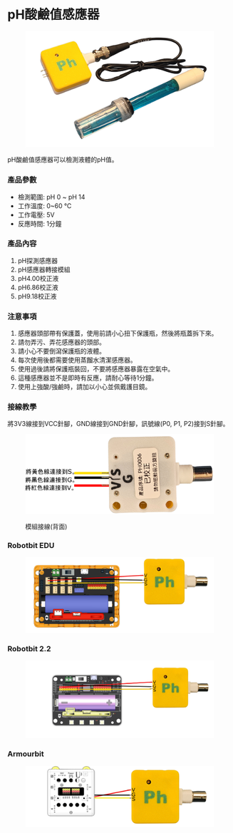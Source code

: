 # pH酸鹼值感應器

<figure><img src="../../.gitbook/assets/ph_ver2.png" alt=""><figcaption></figcaption></figure>

pH酸鹼值感應器可以檢測液體的pH值。

### 產品參數

* 檢測範圍: pH 0 \~ pH 14
* 工作溫度: 0\~60 ℃
* 工作電壓: 5V
* 反應時間: 1分鐘

### 產品內容

1. pH探測感應器
2. pH感應器轉接模組
3. pH4.00校正液
4. pH6.86校正液
5. pH9.18校正液

### 注意事項

1. 感應器頭部帶有保護蓋，使用前請小心扭下保護瓶，然後將瓶蓋拆下來。
2. 請勿弄污、弄花感應器的頭部。
3. 請小心不要倒瀉保護瓶的液體。
4. 每次使用後都需要使用蒸餾水清潔感應器。
5. 使用過後請將保護瓶裝回，不要將感應器暴露在空氣中。
6. 這種感應器並不是即時有反應，請耐心等待1分鐘。
7. 使用上強酸/強鹼時，請加以小心並佩戴護目鏡。

### 接線教學

將3V3線接到VCC針腳，GND線接到GND針腳，訊號線(P0, P1, P2)接到S針腳。

<figure><img src="../../.gitbook/assets/ph_wiring_back.png" alt=""><figcaption><p>模組接線(背面)</p></figcaption></figure>



### Robotbit EDU

<figure><img src="../../.gitbook/assets/ph_edu (1).png" alt=""><figcaption></figcaption></figure>

### Robotbit 2.2

<figure><img src="../../.gitbook/assets/ph_Robotbit2.2 (1).png" alt=""><figcaption></figcaption></figure>

### Armourbit

<figure><img src="../../.gitbook/assets/ph_armourbit (1).png" alt=""><figcaption></figcaption></figure>

